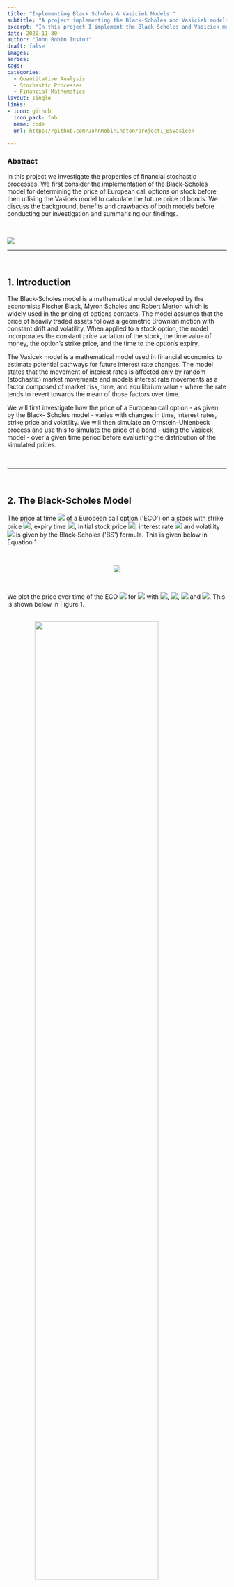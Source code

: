 ```yaml
---
title: "Implementing Black Scholes & Vasiciek Models."
subtitle: "A project implementing the Black-Scholes and Vasiciek models to determine the prices of call options and bonds respectively."
excerpt: "In this project I implement the Black-Scholes and Vasiciek models to determine the prices of call options and bonds respectively. "
date: 2020-11-30
author: "John Robin Inston"
draft: false
images:
series:
tags:
categories:
  - Quantitative Analysis
  - Stochastic Processes
  - Financial Mathematics
layout: single
links:
- icon: github
  icon_pack: fab
  name: code
  url: https://github.com/JohnRobinInston/project1_BSVasicek

---
```


### Abstract

In this project we investigate the properties of financial stochastic processes.  We first consider the implementation of the Black-Scholes model for determining the price of European call options on stock before then utlising the Vasicek model to calculate the future price of bonds.  We discuss the background, benefits and drawbacks of both models before conducting our investigation and summarising our findings.

<br>

![](featured-hex.png)

---

<br>

## 1.  Introduction

The Black-Scholes model is a mathematical model developed by the economists Fischer Black, Myron Scholes and Robert Merton which is widely used in the pricing of options contacts. The model assumes that the price of heavily traded assets follows a geometric Brownian motion with constant drift and volatility. When applied to a stock option, the model incorporates the constant price variation of the stock, the time value of money, the option’s strike price, and the time to the option’s expiry.
<br>

The Vasicek model is a mathematical model used in financial economics to estimate potential pathways for future interest rate changes. The model states that the movement of interest rates is affected only by random (stochastic) market movements and models interest rate movements as a factor composed of market risk, time, and equilibrium value - where the rate tends to revert towards the mean of those factors over time.
<br>

We will first investigate how the price of a European call option - as given by the Black- Scholes model - varies with changes in time, interest rates, strike price and volatility. We will then simulate an Ornstein-Uhlenbeck process and use this to simulate the price of a bond - using the Vasicek model - over a given time period before evaluating the distribution of the simulated prices.

<br>

---

<br>

## 2.  The Black-Scholes Model

The price at time <img src="https://render.githubusercontent.com/render/math?math=t_0=0"> of a European call option ('ECO') on a stock with strike price <img src="https://render.githubusercontent.com/render/math?math=c">, expiry time <img src="https://render.githubusercontent.com/render/math?math=t_0">, initial stock price <img src="https://render.githubusercontent.com/render/math?math=S_0">, interest rate <img src="https://render.githubusercontent.com/render/math?math=\rho"> and volatility <img src="https://render.githubusercontent.com/render/math?math=\sigma"> is given by the Black-Scholes ('BS') formula.  This is given below in Equation 1.

<br>

<p style="text-align: center;"> 
<img src="https://render.githubusercontent.com/render/math?math=\Large P_{t_0}=S_0\Phi\big(\frac{\log(S_0/c)%2B(\rho%2B\sigma^2/2)t_0}{\sigma\sqrt{t_0}}\big)-c\exp(\rho t_0)\Phi\big(\frac{\log(s_0/c)%2B(\rho-\sigma^2/2)t_0}{\sigma\sqrt{t_0}}\big)."></p>

<br>

We plot the price over time of the ECO <img src="https://render.githubusercontent.com/render/math?math=P_t"> for <img src="https://render.githubusercontent.com/render/math?math=0\leq t\leq 10"> with <img src="https://render.githubusercontent.com/render/math?math=s_0=1">, <img src="https://render.githubusercontent.com/render/math?math=\sigma^2=0.02">, <img src="https://render.githubusercontent.com/render/math?math=\rho=0.03"> and <img src="https://render.githubusercontent.com/render/math?math=c=1">.  This is shown below in Figure 1.

<br>

<img src="{{< blogdown/postref >}}index_files/figure-html/figure1-1.png" width="75%" style="display: block; margin: auto;" />

<p style="text-align: center;"> 
Figure 1 - Option price <img src="https://render.githubusercontent.com/render/math?math=P_t"> over time <img src="https://render.githubusercontent.com/render/math?math=t">.</p>

<details>
<summary>R code for Figure 1.</summary>
<p>

```{c#}
library(ggplot2)
library(reshape)
library(tidyr)
library(gridExtra)

## 2.1 Price series plot

# Define initial values
S0 = 1 
sigma = sqrt(0.02)
rho = 0.03
c = 1
t = seq(0.001, 10, by=0.001)

# Define price
P = S0*pnorm((log(S0/c)+(rho+(sigma^2)/2)*t)/(sigma*sqrt(t)))-(c*exp(-rho*t))*pnorm((log(S0/c)+(rho-(sigma^2)/2)*t)/(sigma*sqrt(t)))

# Produce plot for figure 1
fig1 = data.frame(P, t)
plot1 = ggplot(data = fig1, aes(t,P))+geom_line() + 
  ggtitle("Option Price over time.") +
  xlab("Time (t)") + ylab("Option Price (P)")
plot1
```

</p>
</details> 

<br>

We see that the price <img src="https://render.githubusercontent.com/render/math?math=P_t"> is increasing over time, which makes sense as the values of the ECO should be dependent on the time the underlying stock has to increase in value.  From Equation 1 we can see that <img src="https://render.githubusercontent.com/render/math?math=P_t\rightarrow S_0"> as <img src="https://render.githubusercontent.com/render/math?math=t\rightarrow\infty">.

We plot the price <img src="https://render.githubusercontent.com/render/math?math=P_{10}"> at time <img src="https://render.githubusercontent.com/render/math?math=t=10"> as we vary each of <img src="https://render.githubusercontent.com/render/math?math=\sigma">, <img src="https://render.githubusercontent.com/render/math?math=\rho"> and <img src="https://render.githubusercontent.com/render/math?math=c"> in turn - shown in Figure 2, Figure 3 and Figure 4 respectively.

<br>

<img src="{{< blogdown/postref >}}index_files/figure-html/figure2-1.png" width="75%" style="display: block; margin: auto;" />

<p style="text-align: center;"> 
Figure 2 - Option price <img src="https://render.githubusercontent.com/render/math?math=P_{10}"> at time <img src="https://render.githubusercontent.com/render/math?math=t=10"> for increasing volatility <img src="https://render.githubusercontent.com/render/math?math=\sigma">.</p>

<br>

<img src="{{< blogdown/postref >}}index_files/figure-html/figure3-1.png" width="75%" style="display: block; margin: auto;" />

<p style="text-align: center;"> 
Figure 3 - Option price <img src="https://render.githubusercontent.com/render/math?math=P_{10}"> at time <img src="https://render.githubusercontent.com/render/math?math=t=10"> for increasing interest rates <img src="https://render.githubusercontent.com/render/math?math=\rho">.</p>

<br>

<img src="{{< blogdown/postref >}}index_files/figure-html/figure4-1.png" width="75%" style="display: block; margin: auto;" />

<p style="text-align: center;"> 
Figure 4 - Ooption price <img src="https://render.githubusercontent.com/render/math?math=P_{10}"> at time <img src="https://render.githubusercontent.com/render/math?math=t=10"> for increasing strike price <img src="https://render.githubusercontent.com/render/math?math=c">.</p>

<br>

<details>
<summary>R code for Figures 2, 3 and 4.</summary>
<p>

```{c#}

## 2.2 Investigation

# Set t=10
t10=10

## 2.2.1 Varying volatility (sigma)

# Define varying sigma 
sigma1=seq(0,2, by=0.01)

# Calculate new price series
P1=S0*pnorm((log(S0/c)+(rho+(sigma1^2)/2)*t10)/(sigma1*sqrt(t10)))-(c*exp(-rho*t10))*pnorm((log(S0/c)+(rho-(sigma1^2)/2)*t10)/(sigma1*sqrt(t10)))

# Produce plot for figure 2
fig2 = data.frame(P1, sigma1)
plot2 = ggplot(data = fig2, aes(sigma1,P1))+geom_line() + 
  ggtitle("Option price at time t=10 for various volatility levels.") +
  xlab("Volatility (sigma)") + ylab("Option Price (P) at t=10.")

## 2.2.2 Varying interest rate (rho)

# Define varying rho
rho2=seq(0, 0.8, by=0.005) 

# Calculate new price series
P2=S0*pnorm((log(S0/c)+(rho2+(sigma^2)/2)*t10)/(sigma*sqrt(t10)))-(c*exp(-rho2*t10))*pnorm((log(S0/c)+(rho2-(sigma^2)/2)*t10)/(sigma*sqrt(t10)))

# Produce plot for figure 3
fig3 = data.frame(P2, rho2)
plot3 = ggplot(data = fig3, aes(rho2,P2))+geom_line() + 
  ggtitle("Option price at time t=10 for various interest rates.") +
  xlab("Interest Rate (rho)") + ylab("Option Price (P) at t=10.")

## 2.2.3 Varying strike price (c)

# Define varying c
c3=seq(0,5, by=0.01)

# Calculate new price series
P3=S0*pnorm((log(S0/c3)+(rho+(sigma^2)/2)*t10)/(sigma*sqrt(t10)))-(c3*exp(-rho*t10))*pnorm((log(S0/c3)+(rho-(sigma^2)/2)*t10)/(sigma*sqrt(t10)))

# Produce plot for figure 4
fig4 = data.frame(P3, c3)
plot4 = ggplot(data = fig4, aes(c3,P3))+geom_line() + 
  ggtitle("Option price at time t=10 for various strike prices.") +
  xlab("Strike Price (c)") + ylab("Option price (P) at t=10.")

# Combining figures 2, 3 and 4
grid.arrange(plot2, plot3, plot4, ncol=3)

```

</p>
</details> 

<br>

As both volatility <img src="https://render.githubusercontent.com/render/math?math=\sigma"> and interest rates <img src="https://render.githubusercontent.com/render/math?math=\rho"> increase we see that <img src="https://render.githubusercontent.com/render/math?math=P_{10}\rightarrow S_0">.  This is because high underlying stock volatility and interest rates both increase the potential option return which increases the options value up to the initial price of the stock.  The option value is limited to this value because if the option price were to rise above the stock price then there would be no reason for investors to purchase the option rather than the stock.

As the strike price <img src="https://render.githubusercontent.com/render/math?math=c"> increases we see that <img src="https://render.githubusercontent.com/render/math?math=P_{10}\rightarrow 0">.  This is because if the option has a high strike price it is less likely that the underlying stock will reach this price during the period of the option which makes the option less valuable.

<br>

---

<br>

## 3. Ornstein-Uhlenbeck Processes

The spot-rate <img src="https://render.githubusercontent.com/render/math?math=\{R_s:s>0\}"> is an Ornstein-Uhlenbeck (OU) process - with initial spot rate <img src="https://render.githubusercontent.com/render/math?math=R_0">, long-term mean <img src="https://render.githubusercontent.com/render/math?math=\mu"> and reversion speed <img src="https://render.githubusercontent.com/render/math?math=\theta>0"> - which is given by Equation 2 below.

<br>

<p style="text-align: center;"> 
<img src="https://render.githubusercontent.com/render/math?math=\Large R_s=e^{-\theta s}R_0%2B(1-e^{-\theta s})\mu%2B X_s."></p>

<br>

Here, <img src="https://render.githubusercontent.com/render/math?math=X_s"> is an OU process with volatility <img src="https://render.githubusercontent.com/render/math?math=\sigma>0"> and reversion parameter <img src="https://render.githubusercontent.com/render/math?math=\theta>0">. This is equivalent to stating the following.

<br>

<p style="text-align: center;"> 
<img src="https://render.githubusercontent.com/render/math?math=\Large E[X_s]=0 \hspace{.5cm}\text{and}\hspace{.5cm}Cov(X_s, X_t)=\frac{\sigma^2}{2\theta}e^{-\theta(s+t)}e^{2\theta\min(s, t)-1}."></p>

<br>

We simulate the OU process <img src="https://render.githubusercontent.com/render/math?math=\{R_s:0\leq s\leq 10\}"> for <img src="https://render.githubusercontent.com/render/math?math=R_0=0.1">, <img src="https://render.githubusercontent.com/render/math?math=\theta=0.5">, <img src="https://render.githubusercontent.com/render/math?math=\mu=0.05"> and <img src="https://render.githubusercontent.com/render/math?math=\sigma=0.02"> and produce a plot of our results.  These are shown below in Figure 5.

<br>

<img src="{{< blogdown/postref >}}index_files/figure-html/figure5-1.png" width="75%" style="display: block; margin: auto;" />

<p style="text-align: center;"> 
Figure 5 - Spot rate <img src="https://render.githubusercontent.com/render/math?math=\{R_s:0\leq s\leq 10\}"> over time <img src="https://render.githubusercontent.com/render/math?math=s">.</p>

<br>

The expressions for the mean and variance of this process are given by:

<br>

<p style="text-align: center;"> 
<img src="https://render.githubusercontent.com/render/math?math=\Large E[R_s]=e^{-\theta s}R_0+(1+e^{-\theta s})\mu,"></p>

<br>

<p style="text-align: center;"> 
<img src="https://render.githubusercontent.com/render/math?math=\Large V[R_s]=\frac{\sigma^2}{2\theta}(1-e^{-s\theta s})."></p>

<br>

We plot the mean <img src="https://render.githubusercontent.com/render/math?math=E[R_s]"> and variance <img src="https://render.githubusercontent.com/render/math?math=V[R_s]"> against time in Figures 6 and 7 below.

<br>

<img src="{{< blogdown/postref >}}index_files/figure-html/figure6-1.png" width="75%" style="display: block; margin: auto;" />

<p style="text-align: center;"> 
Figure 6 - Expected value <img src="https://render.githubusercontent.com/render/math?math=E[R_s]"> over time <img src="https://render.githubusercontent.com/render/math?math=s">.</p>

<br>

<img src="{{< blogdown/postref >}}index_files/figure-html/figure7-1.png" width="75%" style="display: block; margin: auto;" />

<p style="text-align: center;"> 
Figure 7 - Variance <img src="https://render.githubusercontent.com/render/math?math=V[R_s]"> over time <img src="https://render.githubusercontent.com/render/math?math=s">.</p>

<br>

From Figures 6 and 7 we evaluate what the mean and variance tend to as <img src="https://render.githubusercontent.com/render/math?math=s\rightarrow\infty">, for which we obtain the following expressions:

<br>

<p style="text-align: center;"> 
<img src="https://render.githubusercontent.com/render/math?math=\Large \lim_{(s\rightarrow\infty)}\{E[R_s]\}=\mu\hspace{.5cm}\text{and}\hspace{.5cm}\lim_{(s\rightarrow\infty)}\{V[R_s]\}\frac{\sigma^2}{2\theta}."></p>

<br>

We can see from Figure 6 that the expectation is tending towards the long-term mean <img src="https://render.githubusercontent.com/render/math?math=\mu=0.05"> as expected.  We can also see from Figure 7 that the variance is tending towards 0.04, which is as expected per our expression for the limit of <img src="https://render.githubusercontent.com/render/math?math=V[R_s]"> as <img src="https://render.githubusercontent.com/render/math?math=s\rightarrow\infty">.

<br>

If we change the value of <img src="https://render.githubusercontent.com/render/math?math=R_0"> we will change the starting point of the process.  If we change the value of <img src="https://render.githubusercontent.com/render/math?math=\mu"> we change the value which the expectation of the process will tend towards.  If we increase the value of the reversion parameter <img src="https://render.githubusercontent.com/render/math?math=\theta"> only, we will decrease the value that the variance of the process will tend towards.  Similarly, if we increase the value of the volatility <img src="https://render.githubusercontent.com/render/math?math=\sigma"> only, we will increase the value that the variance of the process will tend towards.

<br>

---

<br>

## 4. The Vasicek Model

The Vasicek model defines the price <img src="https://render.githubusercontent.com/render/math?math=Q_t "> at time 0 of a bond paying one unit at time <img src="https://render.githubusercontent.com/render/math?math=t "> as:

<p style="text-align: center;"> 
<img src="https://render.githubusercontent.com/render/math?math=\Large Q_t=\exp(-\int_0^t R_sds)"></p>

where <img src="https://render.githubusercontent.com/render/math?math=R_s "> is the OU process defined in Section 3.

<br>

We plot 10 simulations of the bond price <img src="https://render.githubusercontent.com/render/math?math=Q_t "> at time 0 of a bond paying one unit at time <img src="https://render.githubusercontent.com/render/math?math=t "> for <img src="https://render.githubusercontent.com/render/math?math=R_0=0.1 ">, <img src="https://render.githubusercontent.com/render/math?math=\theta=0.5 ">, <img src="https://render.githubusercontent.com/render/math?math=\mu=0.05 "> and <img src="https://render.githubusercontent.com/render/math?math=\sigma=0.02 "> - shown in Figure 8 below.

<br>

<img src="{{< blogdown/postref >}}index_files/figure-html/figure8-1.png" width="75%" style="display: block; margin: auto;" />

<p style="text-align: center;"> 
Figure 8 - Bond price <img src="https://render.githubusercontent.com/render/math?math=Q_t"> over time <img src="https://render.githubusercontent.com/render/math?math=t">.</p>

<br>

We expect the distribution of <img src="https://render.githubusercontent.com/render/math?math=Q_t "> to be log-normal as the integral <img src="https://render.githubusercontent.com/render/math?math=\int_0^t R_s "> is normal - as it is a linear combination of normal random variables.

<br>

We can check the distribution of <img src="https://render.githubusercontent.com/render/math?math=Q_t "> for the fixed value of <img src="https://render.githubusercontent.com/render/math?math=t=0 "> by simulating 1000 realisations of <img src="https://render.githubusercontent.com/render/math?math=\log(1_{10}) "> and approximating their empirical distribution using a histogram - shown in Figure 9 below.  From this histogram we can see that the distribution of <img src="https://render.githubusercontent.com/render/math?math=\log(Q_{t}) "> appears to show the characteristic bell curve shape we would expect.

<br>

<img src="{{< blogdown/postref >}}index_files/figure-html/figure 10-1.png" width="75%" style="display: block; margin: auto;" />

<p style="text-align: center;"> 
Figure 9 - Histogram of empirical distribution of bond price <img src="https://render.githubusercontent.com/render/math?math=Q_t">.</p>

<br>

We can evidence this further by using a Q-Q plot to compare the empirical distribution we have simulated with the normal distribution - shown in Figure 10 below.  From this plot we see clear evidence that the distribution is normal due to the linearity of the points generated.

<br>

<img src="{{< blogdown/postref >}}index_files/figure-html/figure11-1.png" width="75%" style="display: block; margin: auto;" />

<p style="text-align: center;"> 
Figure 10 - Normal Q-Q plot of <img src="https://render.githubusercontent.com/render/math?math=Q_t"> distribution.</p>

<br>

---

## 5. Conclusion


Both models discussed in this project come with several limitations. Firstly, the Black- Scholes model assumes that an option can only be exercised at expiration which limits its use to European options (as US options can be exercised before expiration). The model also makes assumptions that do not tend to hold in real world applications such as that no dividends are paid out during the life of the option, that markets are efficient, that there are no transaction costs in buying the option, that the risk-free rate and volatility of the underlying assets are known and constant and that the returns on the underlying assets are known and constant.\vspace{.4cm}


The main disadvantage of the Vasicek model that has come to light since the global financial crisis is that the model does not allow for interest rates to dip below zero and become negative. This issue has been fixed in several models that have been developed since the Vasicek model such as the exponential Vasicek model and the Cox-Ingersoll-Ross model for estimating interest rate changes and further investigation into these models would be a useful topic of further research.

<br>

---

## References

1. Burgess, N. (2014). An overview of the vasicek short rate model. University of Oxford, Said Business School.

2. F. Black, M. S. (1973). The pricing of options and corporate liabilities. Journal of Political Economy.

3. Hayes, A. (2019). Investopedia - vasicek interest rate model.

4. Hull, J. C. (2003). Options, Futures and Other Derivatives. Number ISBN 0-13-009056-5. Upper Saddle River, NJ: Prentice Hall.

5. Kenton, W. (2020). Investopedia - black scholes model.

6. Seth, S. (2019). Investopedia - circumventing the limitations of black-scholes.

7. Vasicek, O. (1977). An equilibrium characterisation of the term structure. Journal of Fi- nancial Economics, 5:177–188.


